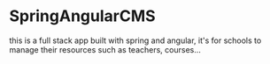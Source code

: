 # SpringAngularCMS
this is a full stack app built with spring and angular, it's for schools to manage their resources such as teachers, courses...
